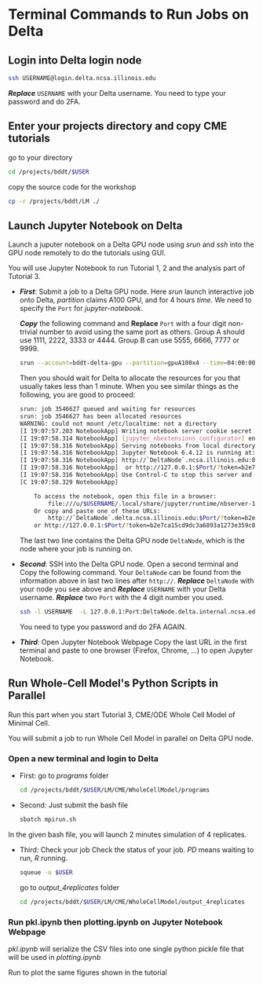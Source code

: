 # Terminal Commands to Run Jobs on Delta


## Login into Delta login node

```bash
ssh USERNAME@login.delta.ncsa.illinois.edu
```

***Replace*** `USERNAME` with your Delta username. You need to type your password and do 2FA.

##  Enter your projects directory and copy CME tutorials

go to your directory

```bash
cd /projects/bddt/$USER
```

copy the source code for the workshop

```bash
cp -r /projects/bddt/LM ./
```

## Launch Jupyter Notebook on Delta

Launch a juputer notebook on a Delta GPU node using *srun* and *ssh* into the GPU node remotely to do the tutorials using GUI.

You will use Jupyter Notebook to run Tutorial 1, 2 and the analysis part of Tutorial 3.

+ ***First***: Submit a job to a Delta GPU node.
     Here *srun* launch interactive job onto Delta, *partition* claims A100 GPU, and for 4 hours *time*.
     We need to specify the `Port` for *jupyter-notebook*.

    ***Copy*** the following command and **Replace** `Port` with a four digit non-trivial number to avoid using the same port as others. Group A should use 1111, 2222, 3333 or 4444. Group B can use 5555, 6666, 7777 or 9999.
    ```bash
    srun --account=bddt-delta-gpu --partition=gpuA100x4 --time=04:00:00 --mem=64g --gpus-per-node=1 --tasks-per-node=1 --cpus-per-task=16 --nodes=1 apptainer exec --nv --containall --bind /projects/bddt/$USER/:/workspace /projects/bddt/$USER/LM/LM.sif jupyter-notebook /workspace/ --no-browser --port=Port --ip=0.0.0.0 --allow-root
    ```
    
    Then you should wait for Delta to allocate the resources for you that usually takes less than 1 minute. When you see similar things as the following, you are good to proceed:
    ```bash
    srun: job 3546627 queued and waiting for resources
    srun: job 3546627 has been allocated resources
    WARNING: could not mount /etc/localtime: not a directory
    [I 19:07:57.203 NotebookApp] Writing notebook server cookie secret to /u/$USER/.local/share/jupyter/runtime/notebook_cookie_secret
    [I 19:07:58.314 NotebookApp] [jupyter_nbextensions_configurator] enabled 0.6.3
    [I 19:07:58.316 NotebookApp] Serving notebooks from local directory: /workspace
    [I 19:07:58.316 NotebookApp] Jupyter Notebook 6.4.12 is running at:
    [I 19:07:58.316 NotebookApp] http://`DeltaNode`.ncsa.illinois.edu:8811/?token=b2e7ca15cd9dc3a6893a1273e359c88869225bc29d66c80c
    [I 19:07:58.316 NotebookApp]  or http://127.0.0.1:$Port/?token=b2e7ca15cd9dc3a6893a1273e359c88869225bc29d66c80c
    [I 19:07:58.316 NotebookApp] Use Control-C to stop this server and shut down all kernels (twice to skip confirmation).
    [C 19:07:58.329 NotebookApp]

        To access the notebook, open this file in a browser:
            file:///u/$USERNAME/.local/share/jupyter/runtime/nbserver-13-open.html
        Or copy and paste one of these URLs:
            http://`DeltaNode`.delta.ncsa.illinois.edu:$Port/?token=b2e7ca15cd9dc3a6893a1273e359c88869225bc29d66c80c
        or http://127.0.0.1:$Port/?token=b2e7ca15cd9dc3a6893a1273e359c88869225bc29d66c80c
    ```

    The last two line contains the Delta GPU node `DeltaNode`, which is the node where your job is running on.

+ ***Second***: SSH into the Delta GPU node.
  Open a second terminal and Copy the following command.
  Your `DeltaNode` can be found from the information above in last two lines after `http://`. ***Replace*** `DeltaNode` with your node you see above and ***Replace*** `USERNAME` with your Delta username. ***Replace*** two `Port` with the 4 digit number you used.
    
    ```bash
    ssh -l USERNAME  -L 127.0.0.1:Port:DeltaNode.delta.internal.ncsa.edu:Port dt-login.delta.ncsa.illinois.edu
    ```

    You need to type you password and do 2FA AGAIN.

+ ***Third***: Open Jupyter Notebook Webpage
  Copy the last URL in the first terminal and paste to one browser (Firefox, Chrome, ...) to open Jupyter Notebook.


## Run Whole-Cell Model's Python Scripts in Parallel

Run this part when you start Tutorial 3, CME/ODE Whole Cell Model of Minimal Cell.

You will submit a job to run Whole Cell Model in parallel on Delta GPU node.

### Open a new terminal and login to Delta ###

+ First: go to *programs* folder

    ``` bash
    cd /projects/bddt/$USER/LM/CME/WholeCellModel/programs
    ```

+ Second: Just submit the bash file

    ```bash
    sbatch mpirun.sh
    ```
In the given bash file, you will launch 2 minutes simulation of 4 replicates.
+ Third: Check your job
    Check the status of your job. *PD* means waiting to run, *R* running.

    ```bash
    squeue -u $USER
    ```
    go to *output_4replicates* folder 
    
    ``` bash
    cd /projects/bddt/$USER/LM/CME/WholeCellModel/output_4replicates
    ```

### Run pkl.ipynb then plotting.ipynb on Jupyter Notebook Webpage

*pkl.ipynb* will serialize the CSV files into one single python pickle file that will be used in *plotting.ipynb*

Run to plot the same figures shown in the tutorial
